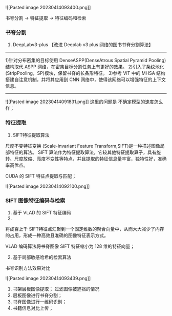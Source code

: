 ![[Pasted image 20230414093400.png]]

书脊分割 -> 特征提取 -> 特征编码和检索


### 书脊分割
1. DeepLabv3-plus 【改进 Deeplab v3 plus 网络的图书书脊分割算法】
---
1)针对分布密集的目标使用 DenseASPP(DenseAtrous Spatial Pyramid Pooling)结构取代 ASPP 网络，在密集目标分割任务上有更好的效果。
2)引入了条纹池化(StripPooling，SP)模块，保留书脊的长条形特征。
3)参考 ViT 中的 MHSA 结构搭建自注意机制，并将其应用到 CNN 网络中，使得该网络可以增强特征的上下文信息。

---
![[Pasted image 20230414091831.png]]
这里的问题是 不确定模型的速度怎么样；




### 特征提取
1. SIFT特征提取算法

尺度不变特征变换 (Scale-invariant Feature Transform,SIFT)是一种描述图像局部特征的算法。
SIFT 算法作为特征提取算法，它较其他特征提取算子，具有旋转、尺度放缩、亮度不变性等特点，并且提取的特征信息量丰富，独特性好，准确率高优点。

CUDA 的 SIFT 特征点提取与匹配；

![[Pasted image 20230414092100.png]]




### SIFT 图像特征编码与检索
1. 基于 VLAD 的 SIFT 特征编码
2. 
将成百上千 SIFT特征点汇聚到一个固定维数的聚合向量中，从而大大减少了内存的占用，形成一种高效且准确的图像特征表示方式。

VLAD 编码算法将书脊图像 SIFT 特征缩小为 128 维的特征向量；


2. 基于局部敏感哈希的检索算法




书脊识别方法效果对比

![[Pasted image 20230414093439.png]]








1. 书架层板图像提取；
		过滤图像被遮挡的情况
1. 层板图像进行书脊分割；
2. 书脊图像进行一维码识别；
3. 书籍信息对比上传；